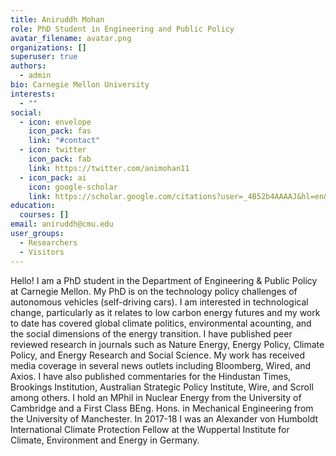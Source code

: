 ```yaml
---
title: Aniruddh Mohan
role: PhD Student in Engineering and Public Policy
avatar_filename: avatar.png
organizations: []
superuser: true
authors:
  - admin
bio: Carnegie Mellon University
interests:
  - ""
social:
  - icon: envelope
    icon_pack: fas
    link: "#contact"
  - icon: twitter
    icon_pack: fab
    link: https://twitter.com/animohan11
  - icon_pack: ai
    icon: google-scholar
    link: https://scholar.google.com/citations?user=_4B52b4AAAAJ&hl=en&oi=ao
education:
  courses: []
email: aniruddh@cmu.edu
user_groups:
  - Researchers
  - Visitors
---
```

Hello! I am a PhD student in the Department of Engineering & Public Policy at Carnegie Mellon. My PhD is on the technology policy challenges of autonomous vehicles (self-driving cars). I am interested in technological change, particularly as it relates to low carbon energy futures and my work to date has covered global climate politics, environmental acounting, and the social dimensions of the energy transition. I have published peer reviewed research in journals such as Nature Energy, Energy Policy, Climate Policy, and Energy Research and Social Science. My work has received media coverage in several news outlets including Bloomberg, Wired, and Axios. I have also published commentaries for the Hindustan Times, Brookings Institution, Australian Strategic Policy Institute, Wire, and Scroll among others. I hold an MPhil in Nuclear Energy from the University of Cambridge and a First Class BEng. Hons. in Mechanical Engineering from the University of Manchester. In 2017-18 I was an Alexander von Humboldt International Climate Protection Fellow at the Wuppertal Institute for Climate, Environment and Energy in Germany.